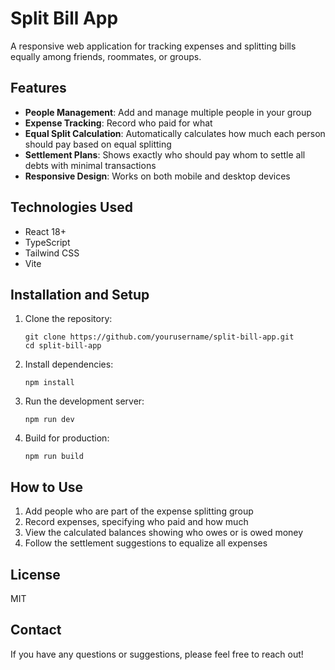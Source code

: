 # Split Bill App

A responsive web application for tracking expenses and splitting bills equally among friends, roommates, or groups.

## Features

- **People Management**: Add and manage multiple people in your group
- **Expense Tracking**: Record who paid for what
- **Equal Split Calculation**: Automatically calculates how much each person should pay based on equal splitting
- **Settlement Plans**: Shows exactly who should pay whom to settle all debts with minimal transactions
- **Responsive Design**: Works on both mobile and desktop devices

## Technologies Used

- React 18+
- TypeScript
- Tailwind CSS
- Vite

## Installation and Setup

1. Clone the repository:
   ```
   git clone https://github.com/yourusername/split-bill-app.git
   cd split-bill-app
   ```

2. Install dependencies:
   ```
   npm install
   ```

3. Run the development server:
   ```
   npm run dev
   ```

4. Build for production:
   ```
   npm run build
   ```

## How to Use

1. Add people who are part of the expense splitting group
2. Record expenses, specifying who paid and how much
3. View the calculated balances showing who owes or is owed money
4. Follow the settlement suggestions to equalize all expenses

## License

MIT

## Contact

If you have any questions or suggestions, please feel free to reach out!
